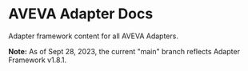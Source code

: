 # AVEVA Adapter Docs


Adapter framework content for all AVEVA Adapters.

**Note:** As of Sept 28, 2023, the current "main" branch reflects Adapter Framework v1.8.1.
